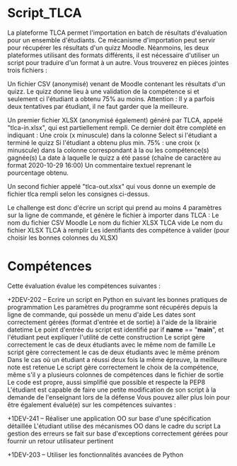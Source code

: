 # Script_TLCA

La plateforme TLCA permet l'importation en batch de résultats d'évaluation pour un ensemble d'étudiants. Ce mécanisme d'importation peut servir pour récupérer les résultats d'un quizz Moodle. Néanmoins, les deux plateformes utilisant des formats différents, il est nécessaire d'utiliser un script pour traduire d'un format à un autre. Vous trouverez en pièces jointes trois fichiers :

   Un fichier CSV (anonymisé) venant de Moodle contenant les résultats d'un quizz. Le quizz donne lieu à une validation de la compétence si et seulement ci l'étudiant a obtenu 75% au moins. Attention : Il y a parfois deux tentatives par étudiant, il ne faut garder que la meilleure.
    
   Un premier fichier XLSX (anonymisé également) généré par TLCA, appelé "tlca-in.xlsx", qui est partiellement rempli. Ce dernier doit être complété en indiquant :
        Une croix (x minuscule) dans la colonne Select si l'étudiant a terminé le quizz
        Si l'étudiant a obtenu plus min. 75% : une croix (x minuscule) dans la colonne correspondant à la ou les compétence(s) gagnée(s)
        La date à laquelle le quizz a été passé (chaîne de caractère au format 2020-10-29 16:00)
        Un commentaire textuel reprenant le pourcentage obtenu.
      
   Un second fichier appelé "tlca-out.xlsx" qui vous donne un exemple de fichier tlca rempli selon les consignes ci-dessus.


Le challenge est donc d'écrire un script qui prend au moins 4 paramètres sur la ligne de commande, et génère le fichier à importer dans TLCA :
Le nom du fichier CSV Moodle
Le nom du fichier XLSX TLCA vide
Le nom du fichier XLSX TLCA à remplir
Les identifiants des compétence à valider (pour choisir les bonnes colonnes du XLSX)

# Compétences 

Cette évaluation évalue les compétences suivantes :

+2DEV-202 – Ecrire un script en Python en suivant les bonnes pratiques de programmation
 Les paramètres du programme sont récupérés depuis la ligne de commande, qui possède un menu d'aide
 Les dates sont correctement gérées (format d'entrée et de sortie) à l'aide de la librairie datetime
 Le point d'entrée du script est identifié par if __name__ == "__main__", et l'étudiant peut expliquer l'utilité de cette construction
 Le script gère correctement le cas de deux étudiants avec le même nom de famille
 Le script gère correctement le cas de deux étudiants avec le même prénom
 Dans le cas où un étudiant a réussi deux fois la même épreuve, la meilleure note est retenue
 Le script gère correctement le choix de la compétence, même s'il y a plusieurs colonnes de compétences dans le fichier de sortie
 Le code est propre, aussi simplifié que possible et respecte la PEP8
 L'étudiant est capable de faire une petite modification de son script à la demande de l'enseignant lors de la défense
Vous pouvez aller plus loin pour être également évalué(e) sur les compétences suivantes :

+1DEV-241 – Réaliser une application OO sur base d'une spécification détaillée
 L'étudiant utilise des mécanismes OO dans le cadre du script
 La gestion des erreurs se fait sur base d'exceptions correctement gérées pour fournir un retour utilisateur pertinent
 
+1DEV-203 – Utiliser les fonctionnalités avancées de Python
